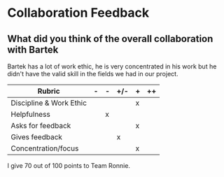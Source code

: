 # Collaboration Feedback

## What did you think of the overall collaboration with Bartek

Bartek has a lot of work ethic, he is very concentrated in his work but he didn't have the valid skill in the fields we had in our project.

| Rubric | -   | -   | +/- | +   | ++  |
|--------|-----|-----|-----|-----|-----|
| Discipline & Work Ethic |     |     |     |  x   |     |
| Helpfulness             |     |  x   |     |     |     |
| Asks for feedback       |     |     |     |  x   |     |
| Gives feedback          |     |     |  x   |     |     |
| Concentration/focus     |     |     |     |  x   |     |

I give 70 out of 100 points to Team Ronnie.

